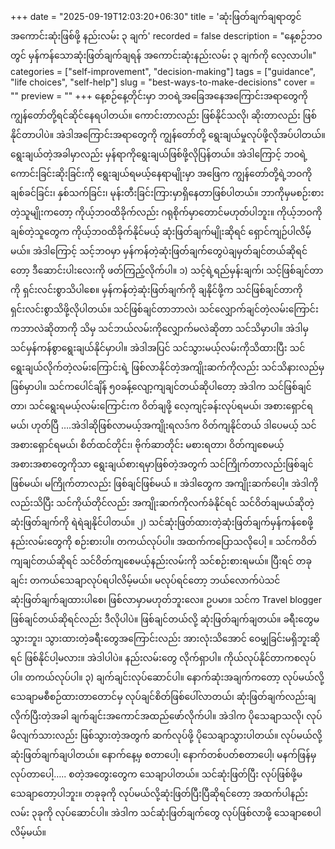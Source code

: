 +++
date = "2025-09-19T12:03:20+06:30"
title = 'ဆုံးဖြတ်ချက်ချရာတွင် အကောင်းဆုံးဖြစ်ဖို့ နည်းလမ်း ၃ ချက်'
recorded = false
description = "နေ့စဉ်ဘဝတွင် မှန်ကန်သောဆုံးဖြတ်ချက်ချရန် အကောင်းဆုံးနည်းလမ်း ၃ ချက်ကို လေ့လာပါ။"
categories = ["self-improvement", "decision-making"]
tags = ["guidance", "life choices", "self-help"]
slug = "best-ways-to-make-decisions"
cover = ""
preview = ""
+++
နေ့စဉ်နေ့တိုင်းမှာ ဘဝရဲ့အခြေအနေအကြောင်းအရာတွေကို ကျွန်တော်တို့ရင်ဆိုင်နေရပါတယ်။ ကောင်းတာလည်း ဖြစ်နိုင်သလို၊ ဆိုးတာလည်း ဖြစ်နိုင်တာပါပဲ။ အဲဒါအကြောင်းအရာတွေကို ကျွန်တော်တို့ ရွေးချယ်မှုလုပ်ဖို့လိုအပ်ပါတယ်။ ရွေးချယ်တဲ့အခါမှာလည်း မှန်ရာကိုရွေးချယ်ဖြစ်ဖို့လိုပြန်တယ်။ အဲဒါကြောင့် ဘဝရဲ့ကောင်းခြင်းဆိုးခြင်းကို ရွေးချယ်ရမယ့်နေရာမျိုးမှာ အဖြေက ကျွန်တော်တို့ရဲ့ဘဝကို ချစ်ခင်ခြင်း၊ နှစ်သက်ခြင်း၊ မုန်းတီးခြင်းကြားမှာရှိနေတာဖြစ်ပါတယ်။ ဘာကိုမှမစဉ်းစားတဲ့သူမျိုးကတော့ ကိုယ့်ဘဝထိခိုက်လည်း ဂရုစိုက်မှာတောင်မဟုတ်ပါဘူး။ ကိုယ့်ဘဝကိုချစ်တဲ့သူတွေက ကိုယ့်ဘဝထိခိုက်နိုင်မယ့် ဆုံးဖြတ်ချက်မျိုးဆိုရင် ရှောင်ကျဉ်ပါလိမ့်မယ်။ အဲဒါကြောင့် သင့်ဘဝမှာ မှန်ကန်တဲ့ဆုံးဖြတ်ချက်တွေပဲချမှတ်ချင်တယ်ဆိုရင်တော့ ဒီဆောင်းပါးလေးကို ဖတ်ကြည့်လိုက်ပါ။
၁) သင့်ရဲ့ရည်မှန်းချက်၊ သင့်ဖြစ်ချင်တာကို ရှင်းလင်းစွာသိပါစေ။
မှန်ကန်တဲ့ဆုံးဖြတ်ချက်ကို ချနိုင်ဖို့က သင်ဖြစ်ချင်တာကို ရှင်းလင်းစွာသိဖို့လိုပါတယ်။ သင်ဖြစ်ချင်တာဘာလဲ၊ သင်လျှောက်ချင်တဲ့လမ်းကြောင်းကဘာလဲဆိုတာကို သိမှ သင်ဘယ်လမ်းကိုလျှောက်မလဲဆိုတာ သင်သိမှာပါ။ အဲဒါမှ သင်မှန်ကန်စွာရွေးချယ်နိုင်မှာပါ။ အဲဒါအပြင် သင်သွားမယ့်လမ်းကိုသိထားပြီး သင်ရွေးချယ်လိုက်တဲ့လမ်းကြောင်းရဲ့ ဖြစ်လာနိုင်တဲ့အကျိုးဆက်ကိုလည်း သင်သိနားလည်မှဖြစ်မှာပါ။ သင်ကပေါင်ချိန် ၅၀ခန့်လျော့ကျချင်တယ်ဆိုပါတော့ အဲဒါက သင်ဖြစ်ချင်တာ၊ သင်ရွေးရမယ့်လမ်းကြောင်းက ဝိတ်ချဖို့ လေ့ကျင့်ခန်းလုပ်ရမယ်၊ အစားရှောင်ရမယ်၊ ဟုတ်ပြီ ….အဲဒါဆိုဖြစ်လာမယ့်အကျိုးရလဒ်က ဝိတ်ကျနိုင်တယ် ဒါပေမယ့် သင်အစားရှောင်ရမယ်၊ စိတ်ထင်တိုင်း၊ ဗိုက်ဆာတိုင်း မစားရတာ၊ ဝိတ်ကျစေမယ့် အစားအစာတွေကိုသာ ရွေးချယ်စားရမှာဖြစ်တဲ့အတွက် သင်ကြိုက်တာလည်းဖြစ်ချင်ဖြစ်မယ်၊ မကြိုက်တာလည်း ဖြစ်ချင်ဖြစ်မယ် ။ အဲဒါတွေက အကျိုးဆက်ပေါ့။ အဲဒါကိုလည်းသိပြီး သင်ကိုယ်တိုင်လည်း အကျိုးဆက်ကိုလက်ခံနိုင်ရင် သင်ဝိတ်ချမယ်ဆိုတဲ့ဆုံးဖြတ်ချက်ကို ရဲရဲချနိုင်ပါတယ်။
၂) သင်ဆုံးဖြတ်ထားတဲ့ဆုံးဖြတ်ချက်မှန်ကန်စေဖို့ နည်းလမ်းတွေကို စဉ်းစားပါ။ တကယ်လုပ်ပါ။
အထက်ကပြောသလိုပေါ့ ။ သင်ကဝိတ်ကျချင်တယ်ဆိုရင် သင်ဝိတ်ကျစေမယ့်နည်းလမ်းကို သင်စဉ်းစားရမယ်။ ပြီးရင် တခုချင်း တကယ်သေချာလုပ်ရပါလိမ့်မယ်။ မလုပ်ရင်တော့ ဘယ်လောက်ပဲသင်ဆုံးဖြတ်ချက်ချထားပါစေ၊ ဖြစ်လာမှာမဟုတ်ဘူးလေ။ ဥပမာ။ သင်က Travel blogger ဖြစ်ချင်တယ်ဆိုရင်လည်း ဒီလိုပါပဲ။ ဖြစ်ချင်တယ်လို့ ဆုံးဖြတ်ချက်ချတယ်။ ခရီးတွေမသွားဘူး၊ သွားထားတဲ့ခရီးတွေအကြောင်းလည်း အားလုံးသိအောင် ဝေမျှခြင်းမရှိဘူးဆိုရင် ဖြစ်နိုင်ပါ့မလား။ အဲဒါပါပဲ။ နည်းလမ်းတွေ လိုက်ရှာပါ။ ကိုယ်လုပ်နိုင်တာကစလုပ်ပါ။ တကယ်လုပ်ပါ။
၃) ချက်ချင်းလုပ်ဆောင်ပါ။
နောက်ဆုံးအချက်ကတော့ လုပ်မယ်လို့ သေချာမစီစဉ်ထားတာတောင်မှ လုပ်ချင်စိတ်ဖြစ်ပေါ်လာတယ်၊ ဆုံးဖြတ်ချက်လည်းချလိုက်ပြီးတဲ့အခါ ချက်ချင်းအကောင်အထည်ဖော်လိုက်ပါ။ အဲဒါက ပိုသေချာသလို၊ လုပ်မိလျက်သားလည်း ဖြစ်သွားတဲ့အတွက် ဆက်လုပ်ဖို့ ပိုသေချာသွားပါတယ်။ လုပ်မယ်လို့ဆုံးဖြတ်ချက်ချပါတယ်။ နောက်နေ့မှ စတာပေါ့၊ နောက်တစ်ပတ်စတာပေါ့၊ မနက်ဖြန်မှလုပ်တာပေါ့….. စတဲ့အတွေးတွေက သေချာပါတယ်။ သင်ဆုံးဖြတ်ပြီး လုပ်ဖြစ်ဖို့မသေချာတော့ပါဘူး။
တခုခုကို လုပ်မယ်လို့ဆုံးဖြတ်ပြီးပြီဆိုရင်တော့ အထက်ပါနည်းလမ်း ၃ခုကို လုပ်ဆောင်ပါ။ အဲဒါက သင်ဆုံးဖြတ်ချက်တွေ လုပ်ဖြစ်လာဖို့ သေချာစေပါလိမ့်မယ်။ 